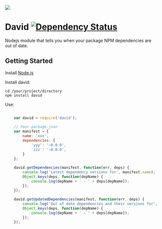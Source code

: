 <img src="https://raw.github.com/alanshaw/david-www/master/david.png"/>

David [![Dependency Status](http://david-dm.org/alanshaw/david/status.png)](http://david-dm.org/alanshaw/david)
=====

Nodejs module that tells you when your package NPM dependencies are out of date.

Getting Started
---------------

Install [Node.js](http://nodejs.org/)

Install david:

	cd /your/project/directory
	npm install david

Use:

```javascript
	
	var david = require('david');
	
	// Your package.json
	var manifest = {
		name: 'xxx',
		dependencies: {
			'yyy': '~0.0.0',
			'zzz': '~0.0.0',
		}
	};
	
	david.getDependencies(manifest, function(err, deps) {
		console.log('Latest dependency versions for', manifest.name);
		Object.keys(deps, function(depName) {
			console.log(depName + ' - ' + deps[depName]);
		});
	});
	
	david.getUpdatedDependencies(manifest, function(err, deps) {
		console.log('Out of date dependencies and their versions for', manifest.name);
		Object.keys(deps, function(depName) {
			console.log(depName + ' - ' + deps[depName]);
		});
	});
	
```

